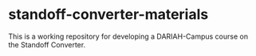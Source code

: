 # standoff-converter-materials
This is a working repository for developing a DARIAH-Campus course on the Standoff Converter.
